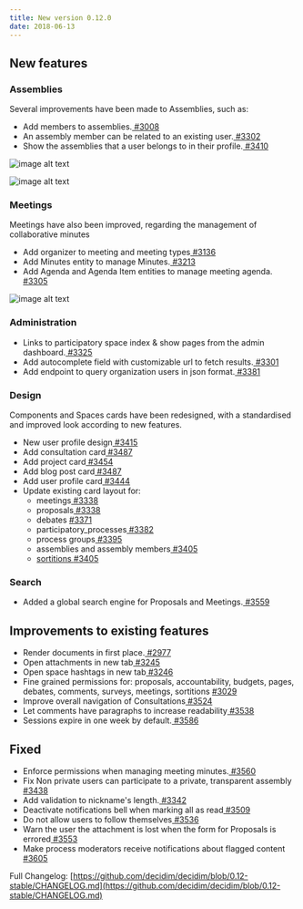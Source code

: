 ```yaml
---
title: New version 0.12.0
date: 2018-06-13
---
```


## New features

### Assemblies

Several improvements have been made to Assemblies, such as:

* Add members to assemblies.[ #3008](https://github.com/decidim/decidim/pull/3008)
* An assembly member can be related to an existing user.[ #3302](https://github.com/decidim/decidim/pull/3302)
* Show the assemblies that a user belongs to in their profile.[ #3410](https://github.com/decidim/decidim/pull/3410)

![image alt text](/blog/images/release-0.12.0-image-1.png)

![image alt text](/blog/images/release-0.12.0-image-2.gif)

### Meetings

Meetings have also been improved, regarding the management of collaborative minutes

* Add organizer to meeting and meeting types[ #3136](https://github.com/decidim/decidim/pull/3136)
* Add Minutes entity to manage Minutes.[ #3213](https://github.com/decidim/decidim/pull/3213)
* Add Agenda and Agenda Item entities to manage meeting agenda.[ #3305](https://github.com/decidim/decidim/pull/3305)

![image alt text](/blog/images/release-0.12.0-image-3.png)

### Administration

* Links to participatory space index & show pages from the admin dashboard.[ #3325](https://github.com/decidim/decidim/pull/3325)
* Add autocomplete field with customizable url to fetch results.[ #3301](https://github.com/decidim/decidim/pull/3301)
* Add endpoint to query organization users in json format.[ #3381](https://github.com/decidim/decidim/pull/3381)

### Design

Components and Spaces cards have been redesigned, with a standardised and improved look according to new features.

* New user profile design[ #3415](https://github.com/decidim/decidim/pull/3290)
* Add consultation card[ #3487](https://github.com/decidim/decidim/pull/3487)
* Add project card[ #3454](https://github.com/decidim/decidim/pull/3454)
* Add blog post card[ #3487](https://github.com/decidim/decidim/pull/3487)
* Add user profile card[ #3444](https://github.com/decidim/decidim/pull/3444)
* Update existing card layout for:
    * meetings[ #3338](https://github.com/decidim/decidim/pull/3338)
    * proposals[ #3338](https://github.com/decidim/decidim/pull/3338)
    * debates [#3371](https://github.com/decidim/decidim/pull/3371)
    * participatory_processes[ #3382](https://github.com/decidim/decidim/pull/3382)
    * process groups[ #3395](https://github.com/decidim/decidim/pull/3395)
    * assemblies and assembly members[ #3405](https://github.com/decidim/decidim/pull/3405)
    * [sortitions ](https://github.com/decidim/decidim/pull/3405)[#3405](https://github.com/decidim/decidim/pull/3405)

### Search

* Added a global search engine for Proposals and Meetings.[ #3559](https://github.com/decidim/decidim/pull/3559)

## Improvements to existing features

* Render documents in first place.[ #2977](https://github.com/decidim/decidim/pull/2977)
* Open attachments in new tab[ #3245](https://github.com/decidim/decidim/pull/3245)
* Open space hashtags in new tab[ #3246](https://github.com/decidim/decidim/pull/3246)
* Fine grained permissions for: proposals, accountability, budgets, pages, debates, comments, surveys, meetings, sortitions [#3029](https://github.com/decidim/decidim/pull/3029)
* Improve overall navigation of Consultations[ #3524](https://github.com/decidim/decidim/pull/3524)
* Let comments have paragraphs to increase readability[ #3538](https://github.com/decidim/decidim/pull/3538)
* Sessions expire in one week by default.[ #3586](https://github.com/decidim/decidim/pull/3586)

## Fixed

* Enforce permissions when managing meeting minutes.[ #3560](https://github.com/decidim/decidim/pull/3560)
* Fix Non private users can participate to a private, transparent assembly[ #3438](https://github.com/decidim/decidim/pull/3438)
* Add validation to nickname's length.[ #3342](https://github.com/decidim/decidim/pull/3342)
* Deactivate notifications bell when marking all as read[ #3509](https://github.com/decidim/decidim/pull/3509)
* Do not allow users to follow themselves[ #3536](https://github.com/decidim/decidim/pull/3536)
* Warn the user the attachment is lost when the form for Proposals is errored[ #3553](https://github.com/decidim/decidim/pull/3553)
* Make process moderators receive notifications about flagged content[ #3605](https://github.com/decidim/decidim/pull/3605)

Full Changelog: [https://github.com/decidim/decidim/blob/0.12-stable/CHANGELOG.md](https://github.com/decidim/decidim/blob/0.12-stable/CHANGELOG.md)

